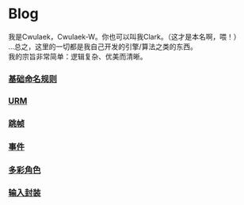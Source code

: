 # Blog

我是Cwulaek，Cwulaek-W。你也可以叫我Clark。（这才是本名啊，喂！）  
...总之，这里的一切都是我自己开发的引擎/算法之类的东西。  
我的宗旨非常简单：逻辑复杂、优美而清晰。

### [基础命名规则](./Basical%20Naming%20Rules/)  

### [URM](./URM/)  

### [跳帧](./Frame%20Skipping/)  

### [事件](./Event%20Attached/)  

### [多彩角色](./Colorful%20Costumes/)  

### [输入封装](./Input%20Gathering/)